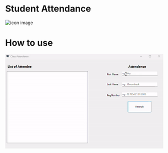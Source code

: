 # Student Attendance

![icon image](/assets/favicon.png)

# How to use

![gif showing how to use students attendance](</assets/ClassAttendanceintroVideo-ezgif.com-video-to-gif-converter(1).gif>)
